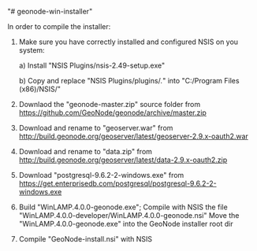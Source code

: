 "# geonode-win-installer" 

In order to compile the installer:

1. Make sure you have correctly installed and configured NSIS on you system:

   a) Install "NSIS Plugins/nsis-2.49-setup.exe"
   
   b) Copy and replace "NSIS Plugins/plugins/*.*" into "C:/Program Files (x86)/NSIS/"
   
2. Downlaod the "geonode-master.zip" source folder from https://github.com/GeoNode/geonode/archive/master.zip

3. Download and rename to "geoserver.war" from http://build.geonode.org/geoserver/latest/geoserver-2.9.x-oauth2.war

4. Download and rename to "data.zip" from http://build.geonode.org/geoserver/latest/data-2.9.x-oauth2.zip

5. Download "postgresql-9.6.2-2-windows.exe" from https://get.enterprisedb.com/postgresql/postgresql-9.6.2-2-windows.exe

6. Build "WinLAMP.4.0.0-geonode.exe"; Compile with NSIS the file "WinLAMP.4.0.0-developer/WinLAMP.4.0.0-geonode.nsi"
   Move the "WinLAMP.4.0.0-geonode.exe" into the GeoNode installer root dir

7. Compile "GeoNode-install.nsi" with NSIS
